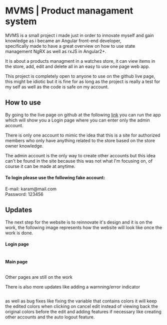 # MVMS | Product managament system

<section>
  <div>
    <p>
      MVMS is a small project i made just in order to innovate myself and gain knowledge as i became an Angular front-end developer,<br>
      specifically made to have a great overview on how to use state management NgRX as well as rxJS in Angular2+.
    </p>
    <p>
      It is about a products managment in a watches store, it can view items in the store, add, edit and delete all in an easy to use one page web app.
    </p>
    <p>
      This project is completely open to anyone to use on the github live page, this might be idiotic but it is fine for as long as the project 
      is really a test for my self as well as the code is safe on my account.
    </p>
  </div>
</section>

<section>
  <div>
    <h2>How to use</h2>
    <p>
      By going to the live page on github at the following <a href="https://karam-06z.github.io/mvms/" target="_blank">link</a> you can run the app which will show you a Login page where you can enter only the admin account.
    </p>
    <p>
      There is only one account to mimic the idea that this is a site for authorized members who only have anything related to the store based on the store owner knowledge.
    </p>
    <p>
      The admin account is the only way to create other accounts but this idea can't be found in the site because this was not what I'm focusing on, of course it can be made at anytime.
    </p>
    <p>
    <h4>To login please use the following fake account:</h4>
      <span>E-mail: karam@mail.com</span><br>
      <span>Password: 123456</span>
    </p>
  </div>
</section>

<section>
  <div>
    <h2>Updates</h2>
    <p>
      The next step for the website is to reinnovate it's design and it is on the work, the following image represents how the website will look like once the work is done.
    </p>
    <h4>Login page</h4>
    <div  align="center">
      <img src="">
    </div>
    <h4>Main page</h4>
    <div  align="center">
      <img src="">
    </div>
    <p>Other pages are still on the work</p>
    <p>There is also more updates like adding a warnning/error indicator</p>
    <div  align="center">
      <img src="">
    </div>
    <p>as well as bug fixes like fixing the variable that contains colors it will keep the edited colors when clicking on cancel edit instead of viewing back the original colors before the edit and adding features if necessary like creating other accounts and the auto logout feature.</p>
  </div>
</section>
